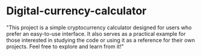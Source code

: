 # Digital-currency-calculator

"This project is a simple cryptocurrency calculator designed for users who prefer an easy-to-use interface. It also serves as a practical example for those interested in studying the code or using it as a reference for their own projects. Feel free to explore and learn from it!"

